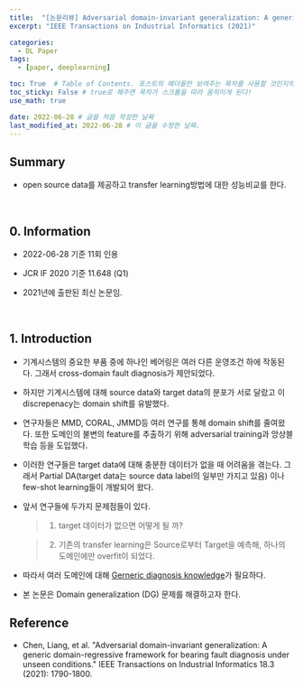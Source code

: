 ```yaml
---
title:  "[논문리뷰] Adversarial domain-invariant generalization: A generic domain-regressive framework for bearing fault diagnosis under unseen conditions"
excerpt: "IEEE Transactions on Industrial Informatics (2021)"

categories:
  - DL Paper
tags:
  - [paper, deeplearning]

toc: True  # Table of Contents. 포스트의 헤더들만 보여주는 목차를 사용할 것인지의 여부. ture 로 해주면 포스트의 목차가 보이게 된다.
toc_sticky: False # true로 해주면 목차가 스크롤을 따라 움직이게 된다!
use_math: true

date: 2022-06-28 # 글을 처음 작성한 날짜
last_modified_at: 2022-06-28 # 이 글을 수정한 날짜.
---
```


## Summary

- open source data를 제공하고 transfer learning방법에 대한 성능비교를 한다.
<br>

## 0. Information

- 2022-06-28 기준 11회 인용

- JCR IF 2020 기준 11.648 (Q1)

- 2021년에 출판된 최신 논문임.
<br>

## 1. Introduction

- 기계시스템의 중요한 부품 중에 하나인 베어링은 여러 다른 운영조건 하에 작동된다. 그래서 cross-domain fault diagnosis가 제안되었다.

- 하지만 기계시스템에 대해 source data와 target data의 분포가 서로 달랐고 이 discrepenacy는 domain shift를 유발했다.

- 연구자들은 MMD, CORAL, JMMD등 여러 연구를 통해 domain shift를 줄여왔다. 또한 도메인의 불변의 feature를 추출하기 위해 adversarial training과 앙상블 학습 등을 도입했다.

- 이러한 연구들은 target data에 대해 충분한 데이터가 없을 때 어려움을 겪는다. 그래서 Partial DA(target data는 source data label의 일부만 가지고 있음) 이나 few-shot learning들이 개발되어 왔다.

- 앞서 연구들에 두가지 문제점들이 있다.
  
  > 1. target 데이터가 없으면 어떻게 될 까?

  > 2. 기존의 transfer learning은 Source로부터 Target을 예측해, 하나의 도메인에만 overfit이 되었다.

- 따라서 여러 도메인에 대해 <u>Gerneric diagnosis knowledge</u>가 필요하다.

- 본 논문은 Domain generalization (DG) 문제를 해결하고자 한다.

<!-- <p align="center">
  <img src="https://user-images.githubusercontent.com/104422044/174751062-578bc48f-1789-475e-9e0d-088f570bd5f9.png" width="600" height="auto">
</p>
 -->
## Reference

- Chen, Liang, et al. "Adversarial domain-invariant generalization: A generic domain-regressive framework for bearing fault diagnosis under unseen conditions." IEEE Transactions on Industrial Informatics 18.3 (2021): 1790-1800.

